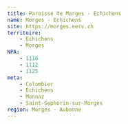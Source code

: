 ```yaml
---
title: Paroisse de Morges - Echichens
name: Morges - Echichens
site: https://morges.eerv.ch
territoire:
    - Echichens
    - Morges
NPA:
    - 1110
    - 1112
    - 1125
meta:
    - Colombier
    - Echichens
    - Monnaz
    - Saint-Saphorin-sur-Morges
region: Morges - Aubonne
---
```

